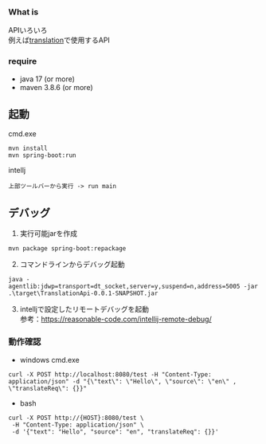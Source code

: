### What is

APIいろいろ  
例えば[translation](https://github.com/monkey999por/translation)で使用するAPI

### require

- java 17 (or more)
- maven 3.8.6 (or more)

## 起動

cmd.exe

```
mvn install
mvn spring-boot:run
```

intellj

```
上部ツールバーから実行 -> run main
```

## デバッグ

1. 実行可能jarを作成

```
mvn package spring-boot:repackage
```

2. コマンドラインからデバッグ起動

```
java -agentlib:jdwp=transport=dt_socket,server=y,suspend=n,address=5005 -jar .\target\TranslationApi-0.0.1-SNAPSHOT.jar
```

3. intelljで設定したリモートデバッグを起動  
参考：<https://reasonable-code.com/intellij-remote-debug/>

### 動作確認

- windows cmd.exe

 ```
 curl -X POST http://localhost:8080/test -H "Content-Type: application/json" -d "{\"text\": \"Hello\", \"source\": \"en\" , \"translateReq\": {}}"
 ```

- bash

 ```
 curl -X POST http://{HOST}:8080/test \
  -H "Content-Type: application/json" \
  -d '{"text": "Hello", "source": "en", "translateReq": {}}'
 ```
